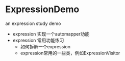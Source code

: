 # ExpressionDemo
an expression study demo
 * expression 实现一个automapper功能
 * expression 常用功能练习
   * 如何拆解一个expression
   * expression常用的一些类，例如ExpressionVisitor
